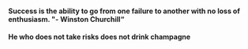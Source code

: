 #### Success is the ability to go from one failure to another with no loss of enthusiasm. "- Winston Churchill“
#### He who does not take risks does not drink champagne
<!-- ## Hi there, I'm Behzod Faiziev 👋

- 🎓 I study at YTÜ, Control and Automation Engineering
- 🔭 I’m currently working on Flutter and Spring Boot
 ### 📫 Connect with me
[<img align="left" alt="Behzodjon | LinkedIn" width="28px" src="https://user-images.githubusercontent.com/63793311/224949784-8985216a-7c7f-484b-be2a-2e05d2ee9e04.png" />](https://www.linkedin.com/in/behzod-faiziev/)


[<img align="left" alt="Behzodjon | stackoverlow" width="28px" src="https://user-images.githubusercontent.com/63793311/224950416-8d328f3b-a86a-4bcd-a210-af6a1caf9306.svg" />](https://stackoverflow.com/users/13357646/behzod-faiziev)


[<img align="left" alt="Behzodjon | Medium" width="28px" src="https://user-images.githubusercontent.com/63793311/224951326-4d114e8e-d747-4266-9f38-c7b5b3e59bc9.svg" />](https://medium.com/@behzod.faiziev)

[<img align="left" alt="Behzodjon | buymeacoffee" width="28px" src="https://user-images.githubusercontent.com/63793311/224951523-0605304c-9406-43df-bc8f-d435fce10aef.svg" />](https://buymeacoffee.com/behzodfaiziev)


[<img align="left" alt="Behzodjon | Instagram" width="28px" src="https://user-images.githubusercontent.com/63793311/224951674-f546f07d-0248-4896-98be-88f318cf9a85.png" />](https://www.instagram.com/behzod.faiziev/)

<br />
<br />
### Tools:
<img align="left" alt="Flutter" width="26px" src="https://user-images.githubusercontent.com/63793311/224952284-c0731c64-05d7-4662-a377-e8d957735003.svg" />

<img align="left" alt="Android Studio" width="26px" src="https://user-images.githubusercontent.com/63793311/211165236-1fd7fc7e-5a4d-4fb0-b76f-4dba8f823aab.png" />

<img align="left" alt="VS Code" width="26px" src="https://user-images.githubusercontent.com/63793311/224952531-157fa2ce-9287-486e-bfba-276ac261e85c.svg" />

<img align="left" alt="CodeMagic" width="26px" src="https://user-images.githubusercontent.com/63793311/224956204-cbd9eed3-6347-43b1-a39c-e66cba657c12.jpg" />

<img align="left" alt="Spring Boot" width="26px" src="https://github.com/behzodfaiziev/behzodfaiziev/assets/63793311/066ca831-0c2f-4462-98d4-948b1a2e7d63" />


 <img align="left" alt="Node.js" width="26px" src="https://user-images.githubusercontent.com/63793311/224951081-a9e768e8-7daf-47dc-b749-0fadc89ab410.svg" />

<img align="left" alt="NestJS" width="26px" src="https://github.com/behzodfaiziev/behzodfaiziev/assets/63793311/b80c079e-d2fa-4fe0-8de7-b616f955979b" />

<img align="left" alt="Firebase" width="26px" src="https://user-images.githubusercontent.com/63793311/224953044-7af36273-230f-407d-a963-ef58e3910da5.svg" />

<img align="left" alt="Mongodb" width="26px" src="https://user-images.githubusercontent.com/63793311/224953214-2aa93362-4ac6-4636-9697-08fd9f019ff0.svg" />

<img align="left" alt="MySQL" width="26px" src="https://github.com/behzodfaiziev/behzodfaiziev/assets/63793311/ab208346-c8d5-4860-9bc7-a7db334dccf3" />

<img align="left" alt="Click Up" width="26px" src="https://user-images.githubusercontent.com/63793311/224952693-32ba46e9-2986-4c07-9fc0-4b3d63d1f12d.png" />

<img align="left" alt="Monday" width="26px" src="https://github.com/behzodfaiziev/behzodfaiziev/assets/63793311/62188e4f-f9e0-4057-a4b5-c20f4a89e804" />
<img align="left" alt="Simulink" width="26px" src="https://user-images.githubusercontent.com/63793311/224953584-86074594-da86-4e25-9746-5a81ec758fba.png" /> 

<br />
<br />


### Languages:

<img align="left" alt="Dart" width="26px" src="https://user-images.githubusercontent.com/63793311/224953868-7c2cd7e3-d850-4ab8-804c-d12e578526eb.svg" />

<img align="left" alt="Java" width="26px" src="https://github.com/behzodfaiziev/behzodfaiziev/assets/63793311/73ca15ca-88a0-4114-8de6-21de8837169d" />

<img align="left" alt="Kotlin" width="26px" src="https://user-images.githubusercontent.com/63793311/224955557-b89f3b54-f05a-4b3e-bd84-7880fac5c91b.svg" />

<img align="left" alt="Matlab" width="26px" src="https://www.mathworks.com/favicon.ico" />

<img align="left" alt="C-sharp" width="26px" src="https://user-images.githubusercontent.com/63793311/224954278-b53e73c1-a2da-47cc-a205-7fc398415123.png" />

<img align="left" alt="Typescript" width="26px" src="https://github.com/behzodfaiziev/behzodfaiziev/assets/63793311/824c36d0-9286-4880-9a47-306b2ebce1e5" /> 

<img align="left" alt="JavaScript" width="26px" src="https://user-images.githubusercontent.com/63793311/224954488-9645a19a-b081-4cd0-ae1f-f768006c9316.png" /> 
--> 

<!-- [![GitHub Streak](http://github-readme-streak-stats.herokuapp.com?user=behzodfaiziev&theme=dark&background=101010)](https://git.io/streak-stats) -->

